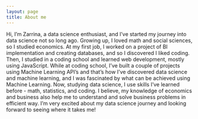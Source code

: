 ```yaml
---
layout: page
title: About me
---
```



Hi, I’m Zarrina, a data science enthusiast, and I’ve started my journey into data science not so long ago. Growing up, I loved math and social sciences, so I studied economics. At my first job, I worked on a project of BI implementation and creating databases, and so I discovered I liked coding. Then, I studied in a coding school and learned web development, mostly using JavaScript. While at coding school, I’ve built a couple of projects using Machine Learning API’s and that’s how I’ve discovered data science and machine learning, and I was fascinated by what can be achieved using Machine Learning. Now, studying data science, I use skills I’ve learned before - math, statistics, and coding. I believe, my knowledge of economics and business also help me to understand and solve business problems in efficient way. I’m very excited about my data science journey and looking forward to seeing where it takes me!



